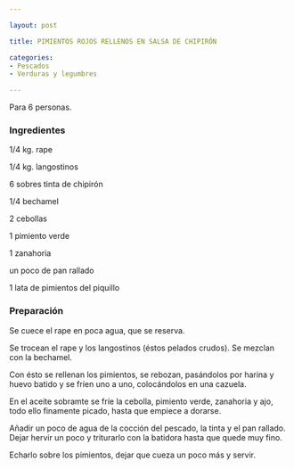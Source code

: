 ```yaml
---

layout: post

title: PIMIENTOS ROJOS RELLENOS EN SALSA DE CHIPIRÓN

categories:
- Pescados
- Verduras y legumbres

---
```


Para 6 personas.

<h3>Ingredientes</h3>

1/4 kg. rape

1/4 kg. langostinos

6 sobres tinta de chipirón

1/4 bechamel

2 cebollas

1 pimiento verde

1 zanahoria

un poco de pan rallado

1 lata de pimientos del piquillo

<h3>Preparación</h3>

Se cuece el rape en poca agua, que se reserva.

Se trocean el rape y los langostinos (éstos pelados crudos). Se mezclan con la bechamel.

Con ésto se rellenan los pimientos, se rebozan, pasándolos por harina y huevo batido y se fríen uno a uno, colocándolos en una cazuela.

En el aceite sobramte se fríe la cebolla, pimiento verde, zanahoria y ajo, todo ello finamente picado, hasta que empiece a dorarse.

Añadir un poco de agua de la cocción del pescado, la tinta y el pan rallado. Dejar hervir un poco y triturarlo con la batidora hasta que quede muy fino.

Echarlo sobre los pimientos, dejar que cueza un poco más y servir.

